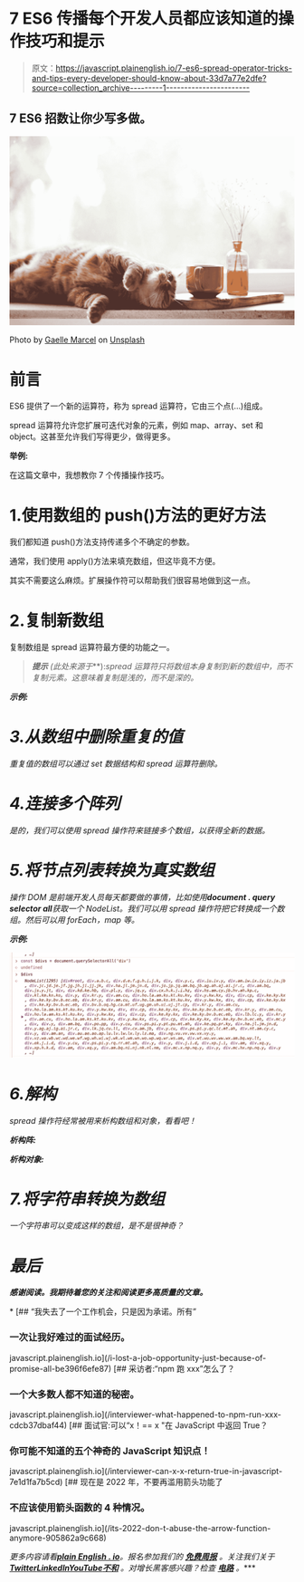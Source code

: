 # 7 ES6 传播每个开发人员都应该知道的操作技巧和提示

> 原文：<https://javascript.plainenglish.io/7-es6-spread-operator-tricks-and-tips-every-developer-should-know-about-33d7a77e2dfe?source=collection_archive---------1----------------------->

## 7 ES6 招数让你少写多做。

![](img/c70d87b89f22562971efbbd484d9b619.png)

Photo by [Gaelle Marcel](https://unsplash.com/@gaellemarcel?utm_source=medium&utm_medium=referral) on [Unsplash](https://unsplash.com?utm_source=medium&utm_medium=referral)

# 前言

ES6 提供了一个新的运算符，称为 spread 运算符，它由三个点(…)组成。

spread 运算符允许您扩展可迭代对象的元素，例如 map、array、set 和 object。这甚至允许我们写得更少，做得更多。

**举例:**

在这篇文章中，我想教你 7 个传播操作技巧。

# 1.使用数组的 push()方法的更好方法

我们都知道 push()方法支持传递多个不确定的参数。

通常，我们使用 apply()方法来填充数组，但这毕竟不方便。

其实不需要这么麻烦。扩展操作符可以帮助我们很容易地做到这一点。

# 2.复制新数组

复制数组是 spread 运算符最方便的功能之一。

> ***提示*** *(此处来源于*[](https://www.javascripttutorial.net/es6/javascript-spread/)**):*spread 运算符只将数组本身复制到新的数组中，而不复制元素。这意味着复制是浅的，而不是深的。*

***示例:***

# *3.从数组中删除重复的值*

*重复值的数组可以通过 set 数据结构和 spread 运算符删除。*

# *4.连接多个阵列*

*是的，我们可以使用 spread 操作符来链接多个数组，以获得全新的数据。*

# *5.将节点列表转换为真实数组*

*操作 DOM 是前端开发人员每天都要做的事情，比如使用**document . query selector all**获取一个 NodeList。我们可以用 spread 操作符把它转换成一个数组。然后可以用 forEach，map 等。*

***示例:***

*![](img/4a687abf1123d67f58ab0f878bd2fc8b.png)*

# *6.解构*

*spread 操作符经常被用来析构数组和对象，看看吧！*

***析构阵:***

***析构对象:***

# *7.将字符串转换为数组*

*一个字符串可以变成这样的数组，是不是很神奇？*

# *最后*

***感谢阅读。我期待着您的关注和阅读更多高质量的文章。***

*[](/i-lost-a-job-opportunity-just-because-of-promise-all-be396f6efe87) [## “我失去了一个工作机会，只是因为承诺。所有”

### 一次让我好难过的面试经历。

javascript.plainenglish.io](/i-lost-a-job-opportunity-just-because-of-promise-all-be396f6efe87) [](/interviewer-what-happened-to-npm-run-xxx-cdcb37dbaf44) [## 采访者:“npm 跑 xxx”怎么了？

### 一个大多数人都不知道的秘密。

javascript.plainenglish.io](/interviewer-what-happened-to-npm-run-xxx-cdcb37dbaf44) [](/interviewer-can-x-x-return-true-in-javascript-7e1d1fa7b5cd) [## 面试官:可以“x！== x "在 JavaScript 中返回 True？

### 你可能不知道的五个神奇的 JavaScript 知识点！

javascript.plainenglish.io](/interviewer-can-x-x-return-true-in-javascript-7e1d1fa7b5cd) [](/its-2022-don-t-abuse-the-arrow-function-anymore-905862a9c668) [## 现在是 2022 年，不要再滥用箭头功能了

### 不应该使用箭头函数的 4 种情况。

javascript.plainenglish.io](/its-2022-don-t-abuse-the-arrow-function-anymore-905862a9c668) 

*更多内容请看*[***plain English . io***](https://plainenglish.io/)*。报名参加我们的* [***免费周报***](http://newsletter.plainenglish.io/) *。关注我们关于*[***Twitter***](https://twitter.com/inPlainEngHQ)[***LinkedIn***](https://www.linkedin.com/company/inplainenglish/)*[***YouTube***](https://www.youtube.com/channel/UCtipWUghju290NWcn8jhyAw)*[***不和***](https://discord.gg/GtDtUAvyhW) *。对增长黑客感兴趣？检查* [***电路***](https://circuit.ooo/) *。****